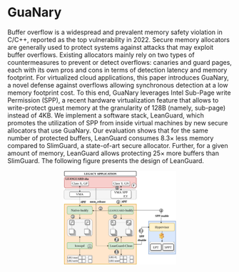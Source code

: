 # GuaNary

Buffer overflow is a widespread and prevalent memory safety violation in C/C++, reported as the top vulnerability in 2022. Secure memory allocators are generally used to protect systems against attacks that may exploit buffer overflows. Existing allocators mainly rely on two types of countermeasures to prevent or detect overflows: canaries and guard pages, each with its own pros and cons in terms of detection latency and memory footprint.
For virtualized cloud applications, this paper introduces GuaNary, a novel defense against overflows allowing synchronous detection at a low memory footprint cost. To this end, GuaNary leverages Intel Sub-Page write Permission (SPP), a recent hardware virtualization feature that allows to write-protect guest memory at the granularity of 128B (namely, sub-page) instead of 4KB. We implement a software stack, LeanGuard, which promotes the utilization of SPP from inside virtual machines by new secure allocators that use GuaNary. Our evaluation shows that for the same number of protected buffers, LeanGuard consumes 8.3× less memory compared to SlimGuard, a state-of-art secure allocator. Further, for a given amount of memory, LeanGuard allows protecting 25× more buffers than SlimGuard.
The following figure presents the design of LeanGuard.

<!-- ![design](leanguard.png) -->
<p align="center"><img src="leanguard.png" alt="design" width="50%"/></p>
